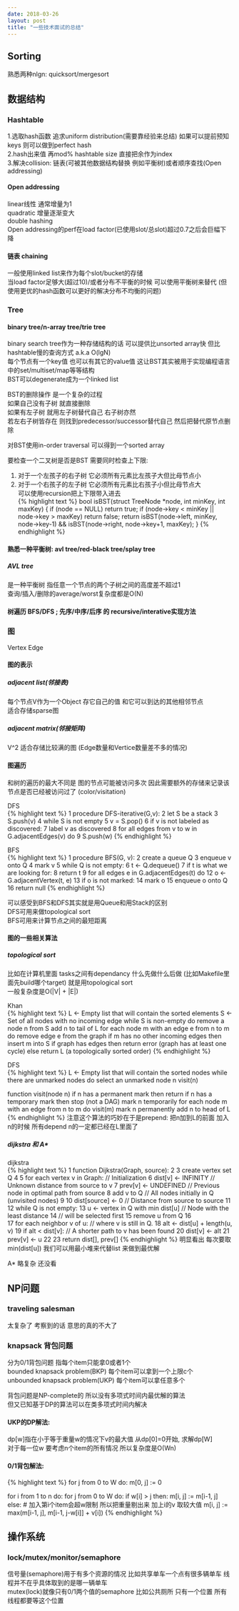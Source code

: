 ```yaml
---
date: 2018-03-26
layout: post
title: "一些技术面试的总结"
---
```


## Sorting
熟悉两种nlgn: quicksort/mergesort   


## 数据结构   

### Hashtable   
1.选取hash函数 追求uniform distribution(需要靠经验来总结) 如果可以提前预知keys 则可以做到perfect hash   
2.hash出来值 再mod% hashtable size 直接把余作为index   
3.解决collision: 链表(可被其他数据结构替换 例如平衡树)或者顺序查找(Open addressing)   

<!--more-->

#### Open addressing   
linear线性 通常增量为1   
quadratic 增量逐渐变大   
double hashing   
Open addressing的perf在load factor(已使用slot/总slot)超过0.7之后会巨幅下降   

#### 链表 chaining
一般使用linked list来作为每个slot/bucket的存储   
当load factor足够大(超过10)/或者分布不平衡的时候 可以使用平衡树来替代 (但使用更优的hash函数可以更好的解决分布不均衡的问题)   

### Tree

#### binary tree/n-array tree/trie tree   

binary search tree作为一种存储结构的话 可以提供比unsorted array快 但比hashtable慢的查询方式 a.k.a O(lgN)   
每个节点有一个key值 也可以有其它的value值 这让BST其实被用于实现编程语言中的set/multiset/map等等结构   
BST可以degenerate成为一个linked list   

BST的删除操作 是一个复杂的过程   
如果自己没有子树 就直接删除   
如果有左子树 就用左子树替代自己 右子树亦然   
若左右子树皆存在 则找到predecessor/successor替代自己 然后把替代原节点删除   

对BST使用in-order traversal 可以得到一个sorted array   

要检查一个二叉树是否是BST 需要同时检查上下限:
1. 对于一个左孩子的右子树 它必须所有元素比左孩子大但比母节点小   
2. 对于一个右孩子的左子树 它必须所有元素比右孩子小但比母节点大   
可以使用recursion把上下限带入进去   
{% highlight text %}
bool isBST(struct TreeNode *node, int minKey, int maxKey) {
    if (node == NULL) return true;
    if (node->key < minKey || node->key > maxKey) return false;
    return isBST(node->left, minKey, node->key-1) && isBST(node->right, node->key+1, maxKey);
}
{% endhighlight %}

#### 熟悉一种平衡树: avl tree/red-black tree/splay tree   

##### AVL tree
是一种平衡树 指任意一个节点的两个子树之间的高度差不超过1   
查询/插入/删除的average/worst复杂度都是O(N)

#### 树遍历 BFS/DFS ; 先序/中序/后序 的 recursive/interative实现方法   

### 图

Vertex Edge

#### 图的表示

##### adjacent list(邻接表)
每个节点V作为一个Object 存它自己的值 和它可以到达的其他相邻节点    
适合存储sparse图   

##### adjacent matrix(邻接矩阵)
V^2 适合存储比较满的图 (Edge数量和Vertice数量差不多的情况)    


#### 图遍历 

和树的遍历的最大不同是 图的节点可能被访问多次 因此需要额外的存储来记录该节点是否已经被访问过了 (color/visitation)    

DFS   
{% highlight text %}
1  procedure DFS-iterative(G,v):
2      let S be a stack
3      S.push(v)
4      while S is not empty
5          v = S.pop()
6          if v is not labeled as discovered:
7              label v as discovered
8              for all edges from v to w in G.adjacentEdges(v) do 
9                  S.push(w)
{% endhighlight %}

BFS   
{% highlight text %}
1 procedure BFS(G, v):
2     create a queue Q
3     enqueue v onto Q
4     mark v
5     while Q is not empty:
6         t ← Q.dequeue()
7         if t is what we are looking for:
8             return t
9         for all edges e in G.adjacentEdges(t) do
12            o ← G.adjacentVertex(t, e)
13            if o is not marked:
14                mark o
15                enqueue o onto Q
16     return null
{% endhighlight %}

可以感受到BFS和DFS其实就是用Queue和用Stack的区别    
DFS可用来做topological sort   
BFS可用来计算节点之间的最短距离    

#### 图的一些相关算法 

##### topological sort
比如在计算机里面 tasks之间有dependancy 什么先做什么后做 (比如Makefile里面先build哪个target) 就是用topological sort   
一般复杂度是O(|V| + |E|)   

Khan    
{% highlight text %}
L ← Empty list that will contain the sorted elements
S ← Set of all nodes with no incoming edge
while S is non-empty do
    remove a node n from S
    add n to tail of L
    for each node m with an edge e from n to m do
        remove edge e from the graph
        if m has no other incoming edges then
            insert m into S
if graph has edges then
    return error (graph has at least one cycle)
else 
    return L (a topologically sorted order)
{% endhighlight %}

DFS    
{% highlight text %}
L ← Empty list that will contain the sorted nodes
while there are unmarked nodes do
    select an unmarked node n
    visit(n) 

 function visit(node n)
    if n has a permanent mark then return
    if n has a temporary mark then stop (not a DAG)
    mark n temporarily
    for each node m with an edge from n to m do
        visit(m)
    mark n permanently
    add n to head of L
{% endhighlight %}
注意这个算法的巧妙在于是prepend: 把n加到L的前面 加入n的时候 所有depend n的一定都已经在L里面了    

##### dijkstra 和 A*

dijkstra   
{% highlight text %}
 1  function Dijkstra(Graph, source):
 2
 3      create vertex set Q
 4
 5      for each vertex v in Graph:             // Initialization
 6          dist[v] ← INFINITY                  // Unknown distance from source to v
 7          prev[v] ← UNDEFINED                 // Previous node in optimal path from source
 8          add v to Q                          // All nodes initially in Q (unvisited nodes)
 9
10      dist[source] ← 0                        // Distance from source to source
11      
12      while Q is not empty:
13          u ← vertex in Q with min dist[u]    // Node with the least distance
14                                                      // will be selected first
15          remove u from Q 
16          
17          for each neighbor v of u:           // where v is still in Q.
18              alt ← dist[u] + length(u, v)
19              if alt < dist[v]:               // A shorter path to v has been found
20                  dist[v] ← alt 
21                  prev[v] ← u 
22
23      return dist[], prev[]
{% endhighlight %}
明显看出 每次要取min(dist[u]) 我们可以用最小堆来代替list 来做到最优解    

A*
略复杂 还没看



## NP问题

### traveling salesman   

太复杂了 考察到的话 意思的真的不大了    

### knapsack 背包问题   
分为0/1背包问题 指每个item只能拿0或者1个   
bounded knapsack problem(BKP) 每个item可以拿到一个上限c个   
unbounded knapsack problem(UKP) 每个item可以拿任意多个   

背包问题是NP-complete的 所以没有多项式时间内最优解的算法    
但又已知基于DP的算法可以在类多项式时间内解决   

#### UKP的DP解法:    
dp[w]指在小于等于重量w的情况下v的最大值 从dp[0]=0开始, 求解dp[W]    
对于每一位w 要考虑n个item的所有情况 所以复杂度是O(Wn)   

#### 0/1背包解法:    
{% highlight text %}
for j from 0 to W do:
    m[0, j] := 0

for i from 1 to n do:
    for j from 0 to W do:
        if w[i] > j then:
            m[i, j] := m[i-1, j]
        else:
            # 加入第i个item会超w限制 所以把重量剔出来 加上i的v 取较大值
            m[i, j] := max(m[i-1, j], m[i-1, j-w[i]] + v[i])
{% endhighlight %}


## 操作系统

### lock/mutex/monitor/semaphore   

信号量(semaphore)用于有多个资源的情况 比如共享单车一个点有很多辆单车 线程并不在乎具体取到的是哪一辆单车   
mutex(lock)就像只有0/1两个值的semaphore 比如公共厕所 只有一个位置 所有线程都要等这个位置   